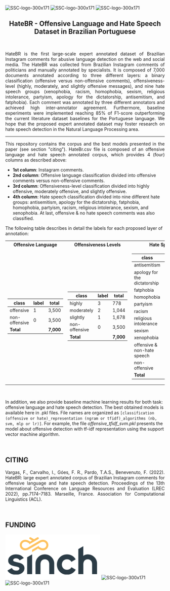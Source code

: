 ![SSC-logo-300x171](https://github.com/franciellevargas/HateBR/blob/5611312b1573cb1e5689fae64ab4ede88502ed78/.github/Logo-DCCUFMG.jpg)
![SSC-logo-300x171](https://github.com/franciellevargas/HateBR/blob/7e5fe34063f89296b17f8c255b89360dfef75761/.github/icmc.png)     ![SSC-logo-300x171](https://github.com/franciellevargas/HateBR/blob/1c2ecbc54df5719102d068370b3eca9dacea8334/.github/locus_media.png)


<h2 align="center"> HateBR - Offensive Language and Hate Speech Dataset in Brazilian Portuguese </h2>  

</br>
<p align="justify"> HateBR is the first large-scale expert annotated dataset of Brazilian Instagram comments for abusive language detection on the web and social media. The HateBR was collected from Brazilian Instagram comments of politicians and manually annotated by specialists. It is composed of 7,000 documents annotated according to three different layers: a binary classification (offensive versus non-offensive comments), offensiveness-level (highly, moderately, and slightly offensive messages), and nine hate speech groups (xenophobia, racism, homophobia, sexism, religious intolerance, partyism, apology for the dictatorship, antisemitism, and fatphobia). Each comment was annotated by three different annotators and achieved high inter-annotator agreement. Furthermore, baseline experiments were implemented reaching 85% of F1-score outperforming the current literature dataset baselines for the Portuguese language. We hope that the proposed expert annotated dataset may foster research on hate speech detection in the Natural Language Processing area. </p>

---

<p align="justify"> This repository contains the corpus and the best models presented in the paper (see section "citing"). HateBr.csv file is composed of an offensive language and hate speech annotated corpus, which provides 4 (four) columns as described above: </p>

* **1st column**: Instagram comments.   
* **2nd column**: Offensive language classification divided into offensive comments versus non-offensive comments.
* **3rd column**: Offensiveness-level classification divided into highly offensive, moderately offensive, and slightly offensive. 
* **4th column**: Hate speech classification divided into nine different hate groups: antisemitism, apology for the dictatorship, fatphobia, homophobia, partyism, racism, religious intolerance, sexism, and xenophobia. At last, offensive & no hate speech comments was also classified.

The following table describes in detail the labels for each proposed layer of annotation:
<div align="center">
<table> 
<tr><th>Offensive Language</th><th>Offensiveness Levels</th><th>Hate Speech</th></tr>
<tr><td>

|class|label|total|
|--|--|--|  
|offensive|1|3,500| 
|non-offensive|0|3,500| 
**Total** | | **7,000**|


</td><td>

|class|label|total|
|--|--|--|
|highly|3|778|
|moderately|2|1,044|
|slightly|1|1,678|
|non-offensive|0|3,500|
|**Total**||**7,000**|
  
</td><td>

|class|label|total|  
|--|--|--|  
|antisemitism|1|2|
|apology for the dictatorship|2|32|
|fatphobia|3|27|
|homophobia|4|17|
|partyism|5|496|
|racism|6|8|
|religious intolerance|7|47|
|sexism|8|97|
|xenophobia|9|1|
|offensive & non-hate speech |-1|2,773|
|non-offensive|0|3,500|
|**Total**||**7,000**|

</td></tr></table>
</div>

</br>

In addition, we also provide baseline machine learning results for both task: offensive language and hate speech detection. The best obtained models is available here in .pkl files. File names are organized as `[classification (offensive or hate)_representation (ngram or tfidf)_algorithms (nb, svm, mlp or lr)]`. For example, the file *offensive_tfidf_svm.pkl* presents the model about offensive detection with tf-idf representation using the support vector machine algorithm.

</br>


<h2 align="left"> CITING </h2>

<p align="justify">
Vargas, F., Carvalho, I., Góes, F. R., Pardo, T.A.S., Benevenuto, F. (2022). HateBR: large expert annotated corpus of Brazilian Instagram comments for offensive language and hate speech detection. Proceedings of the 13th International Conference on Language Resources and Evaluation (LREC 2022), pp.7174–7183. Marseille, France. Association for Computational Linguistics (ACL). 

</p>


<br>

<h2 align="left"> FUNDING </h2>

![SSC-logo-300x171](https://github.com/franciellevargas/franciellevargas.github.io/blob/9f2aba738836e85dbedbe969010ed8593d1c0d69/img/sinch-logo.png)
![SSC-logo-300x171](https://github.com/franciellevargas/HateBR/blob/e5ccb9cd6b43c26edacb2c4abd32fd75f8a574a2/.github/logo_novo_english.gif)
![SSC-logo-300x171](https://github.com/franciellevargas/HateBR/blob/1c6044026c8617de939f562c83e1e45c19ca8c89/.github/cnpq.png)

</br>
